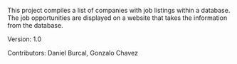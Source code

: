 
This project compiles a list of companies with job listings within a database. The job opportunities are displayed on a website that takes the information from the database.

Version: 1.0

Contributors: Daniel Burcal, Gonzalo Chavez

